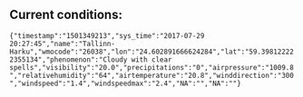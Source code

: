 ## Current conditions: 
 ``` {"timestamp":"1501349213","sys_time":"2017-07-29 20:27:45","name":"Tallinn-Harku","wmocode":"26038","lon":"24.602891666624284","lat":"59.398122222355134","phenomenon":"Cloudy with clear spells","visibility":"20.0","precipitations":"0","airpressure":"1009.8","relativehumidity":"64","airtemperature":"20.8","winddirection":"300","windspeed":"1.4","windspeedmax":"2.4","NA":"","NA":""} ```
